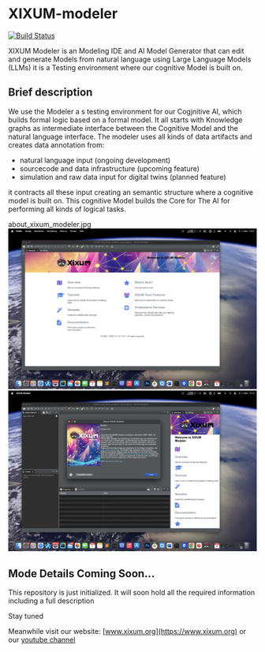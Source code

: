 # XIXUM-modeler
[![Build Status](https://github.com/XIXUM/XIXUM-modeler/workflows/Java%20CI%20with%20Maven/badge.svg)](https://github.com/XIXUM/XIXUM-modeler/actions)

XIXUM Modeler is an Modeling IDE and AI Model Generator that can edit and generate Models from natural language using Large Language Models (LLMs)
it is a Testing environment where our cognitive Model is built on. 

## Brief description
We use the Modeler a s testing environment for our Cogjnitive AI, which builds formal logic based on a formal model. It all starts with Knowledge graphs as intermediate interface between the Cognitive Model and the natural language interface. 
The modeler uses all kinds of data artifacts and creates data annotation from:
- natural language input (ongoing development)
- sourcecode and data infrastructure (upcoming feature)
- simulation and raw data input for digital twins (planned feature)

it contracts all these input creating an semantic structure where a cognitive model is built on.
This cognitive Model builds the Core for The AI for performing all kinds of logical tasks.

about_xixum_modeler.jpg
[![Preview 1](https://github.com/XIXUM/XIXUM-modeler/blob/master/docu/images/welcome_page.jpg?raw=true)](https://github.com/XIXUM/XIXUM-modeler/blob/master/)
[![Preview 2](https://github.com/XIXUM/XIXUM-modeler/blob/master/docu/images/about_xixum_modeler.jpg?raw=true)](https://github.com/XIXUM/XIXUM-modeler/blob/master/)

## Mode Details Coming Soon...
This repository is just initialized. It will soon hold all the required information including a full description

Stay tuned

Meanwhile visit our website: [www.xixum.org](https://www.xixum.org) or our [youtube channel](https://www.youtube.com/@xixum-org)
